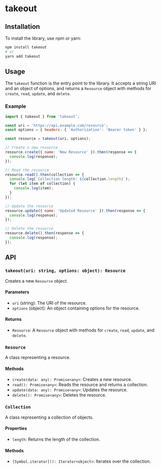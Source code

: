 # takeout

## Installation

To install the library, use npm or yarn:

```sh
npm install takeout
# or
yarn add takeout
```

## Usage

The `takeout` function is the entry point to the library. It accepts a string URI and an object of options, and returns a `Resource` object with methods for `create`, `read`, `update`, and `delete`.

### Example

```javascript
import { takeout } from 'takeout';

const uri = 'https://api.example.com/resource';
const options = { headers: { 'Authorization': 'Bearer token' } };

const resource = takeout(uri, options);

// Create a new resource
resource.create({ name: 'New Resource' }).then(response => {
  console.log(response);
});

// Read the resource
resource.read().then(collection => {
  console.log(`Collection length: ${collection.length}`);
  for (let item of collection) {
    console.log(item);
  }
});

// Update the resource
resource.update({ name: 'Updated Resource' }).then(response => {
  console.log(response);
});

// Delete the resource
resource.delete().then(response => {
  console.log(response);
});
```

## API

### `takeout(uri: string, options: object): Resource`

Creates a new `Resource` object.

#### Parameters

- `uri` (string): The URI of the resource.
- `options` (object): An object containing options for the resource.

#### Returns

- `Resource`: A `Resource` object with methods for `create`, `read`, `update`, and `delete`.

### `Resource`

A class representing a resource.

#### Methods

- `create(data: any): Promise<any>`: Creates a new resource.
- `read(): Promise<any>`: Reads the resource and returns a collection.
- `update(data: any): Promise<any>`: Updates the resource.
- `delete(): Promise<any>`: Deletes the resource.

### `Collection`

A class representing a collection of objects.

#### Properties

- `length`: Returns the length of the collection.

#### Methods

- `[Symbol.iterator](): Iterator<object>`: Iterates over the collection.
